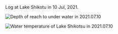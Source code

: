 Log at Lake Shikotu in 10 Jul, 2021.  
  
<img src="https://github.com/siaflab/Deep_Water_Data_Logging-Lake_Shikotu/blob/main/20210928/Depth(m)_20210928.png" alt="
Depth of reach to under water in 2021.07.10" title="Depth of reach to under water in 2021.07.10">  
  
<img src="https://github.com/siaflab/Deep_Water_Data_Logging-Lake_Shikotu/blob/main/20210928/Temperature(deg C)_20210928.png" alt="
Water temperature of Lake Shikotsu in 2021.07.10" title="Water temperature of Lake Shikotsu in 2021.07.10">  

